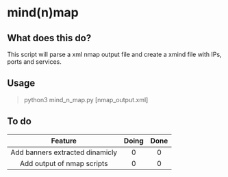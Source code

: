 # mind(n)map


## What does this do?
This script will parse a xml nmap output file and create a xmind file with IPs, ports and services.

## Usage
> python3 mind_n_map.py [nmap_output.xml]

## To do

| Feature | Doing | Done |
|:-------:|:-----:|:----:|
| Add banners extracted dinamicly | 0 | 0 |
| Add output of nmap scripts | 0 | 0 |
